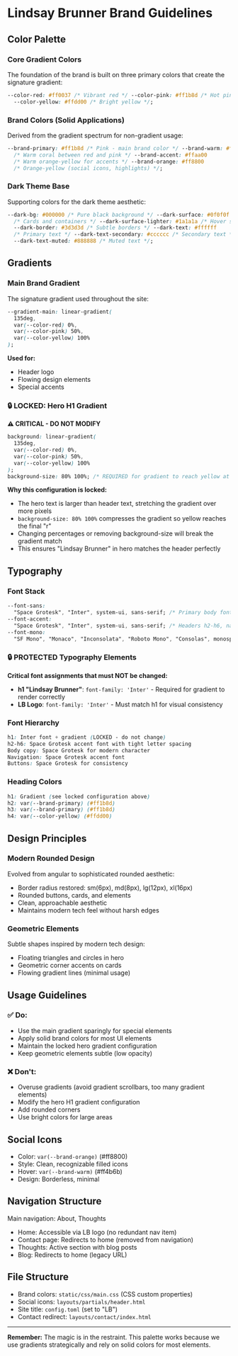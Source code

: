 # Lindsay Brunner Brand Guidelines

## Color Palette

### Core Gradient Colors

The foundation of the brand is built on three primary colors that create the signature gradient:

```css
--color-red: #ff0037 /* Vibrant red */ --color-pink: #ff1b8d /* Hot pink */
  --color-yellow: #ffdd00 /* Bright yellow */;
```

### Brand Colors (Solid Applications)

Derived from the gradient spectrum for non-gradient usage:

```css
--brand-primary: #ff1b8d /* Pink - main brand color */ --brand-warm: #ff4b6b
  /* Warm coral between red and pink */ --brand-accent: #ffaa00
  /* Warm orange-yellow for accents */ --brand-orange: #ff8800
  /* Orange-yellow (social icons, highlights) */;
```

### Dark Theme Base

Supporting colors for the dark theme aesthetic:

```css
--dark-bg: #000000 /* Pure black background */ --dark-surface: #0f0f0f
  /* Cards and containers */ --dark-surface-lighter: #1a1a1a /* Hover states */
  --dark-border: #3d3d3d /* Subtle borders */ --dark-text: #ffffff
  /* Primary text */ --dark-text-secondary: #cccccc /* Secondary text */
  --dark-text-muted: #888888 /* Muted text */;
```

## Gradients

### Main Brand Gradient

The signature gradient used throughout the site:

```css
--gradient-main: linear-gradient(
  135deg,
  var(--color-red) 0%,
  var(--color-pink) 50%,
  var(--color-yellow) 100%
);
```

**Used for:**

- Header logo
- Flowing design elements
- Special accents

### 🔒 LOCKED: Hero H1 Gradient

**⚠️ CRITICAL - DO NOT MODIFY**

```css
background: linear-gradient(
  135deg,
  var(--color-red) 0%,
  var(--color-pink) 50%,
  var(--color-yellow) 100%
);
background-size: 80% 100%; /* REQUIRED for gradient to reach yellow at end */
```

**Why this configuration is locked:**

- The hero text is larger than header text, stretching the gradient over more pixels
- `background-size: 80% 100%` compresses the gradient so yellow reaches the final "r"
- Changing percentages or removing background-size will break the gradient match
- This ensures "Lindsay Brunner" in hero matches the header perfectly

## Typography

### Font Stack

```css
--font-sans:
  "Space Grotesk", "Inter", system-ui, sans-serif; /* Primary body font */
--font-accent:
  "Space Grotesk", "Inter", system-ui, sans-serif; /* Headers h2-h6, navigation */
--font-mono:
  "SF Mono", "Monaco", "Inconsolata", "Roboto Mono", "Consolas", monospace;
```

### 🔒 PROTECTED Typography Elements

**Critical font assignments that must NOT be changed:**

- **h1 "Lindsay Brunner"**: `font-family: 'Inter'` - Required for gradient to render correctly
- **LB Logo**: `font-family: 'Inter'` - Must match h1 for visual consistency

### Font Hierarchy

```css
h1: Inter font + gradient (LOCKED - do not change)
h2-h6: Space Grotesk accent font with tight letter spacing
Body copy: Space Grotesk for modern character
Navigation: Space Grotesk accent font
Buttons: Space Grotesk for consistency
```

### Heading Colors

```css
h1: Gradient (see locked configuration above)
h2: var(--brand-primary) (#ff1b8d)
h3: var(--brand-primary) (#ff1b8d)
h4: var(--color-yellow) (#ffdd00)
```

## Design Principles

### Modern Rounded Design

Evolved from angular to sophisticated rounded aesthetic:

- Border radius restored: sm(6px), md(8px), lg(12px), xl(16px)
- Rounded buttons, cards, and elements
- Clean, approachable aesthetic
- Maintains modern tech feel without harsh edges

### Geometric Elements

Subtle shapes inspired by modern tech design:

- Floating triangles and circles in hero
- Geometric corner accents on cards
- Flowing gradient lines (minimal usage)

## Usage Guidelines

### ✅ Do:

- Use the main gradient sparingly for special elements
- Apply solid brand colors for most UI elements
- Maintain the locked hero gradient configuration
- Keep geometric elements subtle (low opacity)

### ❌ Don't:

- Overuse gradients (avoid gradient scrollbars, too many gradient elements)
- Modify the hero H1 gradient configuration
- Add rounded corners
- Use bright colors for large areas

## Social Icons

- Color: `var(--brand-orange)` (#ff8800)
- Style: Clean, recognizable filled icons
- Hover: `var(--brand-warm)` (#ff4b6b)
- Design: Borderless, minimal

## Navigation Structure

Main navigation: About, Thoughts

- Home: Accessible via LB logo (no redundant nav item)
- Contact page: Redirects to home (removed from navigation)
- Thoughts: Active section with blog posts
- Blog: Redirects to home (legacy URL)

## File Structure

- Brand colors: `static/css/main.css` (CSS custom properties)
- Social icons: `layouts/partials/header.html`
- Site title: `config.toml` (set to "LB")
- Contact redirect: `layouts/contact/index.html`

---

**Remember:** The magic is in the restraint. This palette works because we use gradients strategically and rely on solid colors for most elements.
